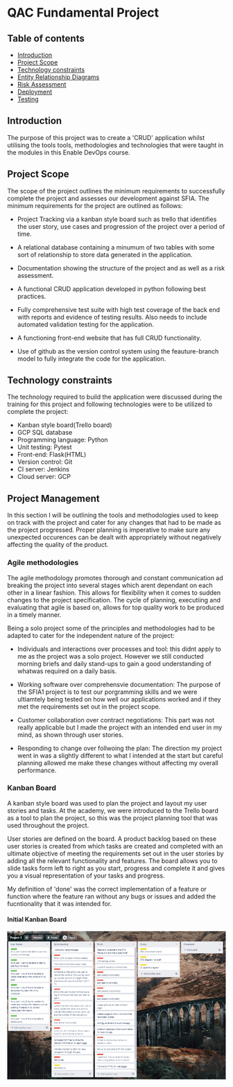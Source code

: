 # QAC Fundamental Project


## Table of contents

* [Introduction](#Introduction)
* [Project Scope](#Project-Scope)
* [Technology constraints](#Technology-constraints)
* [Entity Relationship Diagrams](#Entity-Relationship-Diagrams)
* [Risk Assessment](#Risk-Assessment)
* [Deployment](#Deployment)
* [Testing](#Testing)







## Introduction

The purpose of this project was to create a 'CRUD' application whilst utilising the tools tools, methodologies and technologies that were taught in the modules in this Enable DevOps course.


## Project Scope

The scope of the project outlines the minimum requirements to successfully complete the project and assesses our development against SFIA.
The minimum requirements for the project are outlined as follows:

* Project Tracking via a kanban style board such as trello that identifies the user story, use cases and progression of the project over a period of time.

* A relational database containing a minumum of two tables with some sort of relationship to store data generated in the application. 

* Documentation showing the structure of the project and as well as a risk assessment.

* A functional CRUD application developed in python following best practices.

* Fully comprehensive test suite with high test coverage of the back end with reports and evidence of testing results. Also needs to include automated validation testing for the application.
  
* A functioning front-end website that has full CRUD functionality.

* Use of github as the version control system using the feauture-branch model to fully integrate the code for the application.

## Technology constraints

The technology required to build the application were discussed during the training for this project and following technologies were to
be utilized to complete the project:

* Kanban style board(Trello board)
* GCP SQL database
* Programming language: Python
* Unit testing: Pytest
* Front-end: Flask(HTML)
* Version control: Git
* CI server: Jenkins
* Cloud server: GCP

## Project Management
 In this section I will be outlining the tools and methodologies used to keep on track with the project and cater for any changes that had to be made as the project progressed. Proper planning is imperative to make sure any unexpected occurences can be dealt with appropriately without negatively affecting the quality of the product.

### Agile methodologies
The agile methodology promotes thorough and constant communication ad breaking the project into several stages which arent dependant on each other in a linear fashion. This allows for flexibility when it comes to sudden changes to the project specification. The cycle of planning, executiing and evaluating that agile is based on, allows for top quality work to be produced in a timely manner.

Being a solo project some of the principles and methodologies had to be adapted to cater for the independent nature of the project:

* Individuals and interactions over processes and tool: this didnt apply to me as the project was a solo project. However we still conducted morning briefs and daily stand-ups to gain a good understanding of whatwas required on a daily basis.

* Working software over comprehensvie documentation: The purpose of the SFIA1 project is to test our porgramming skills and we were ultiamtely being tested on how well our applications worked and if they met the requirements set out in the project scope.

* Customer collaboration over contract negotiations: This part was not really applicable but I made the project with an intended end user in my mind, as shown through user stories.

* Responding to change over follwoing the plan: The direction my project went in was a slightly different to what I intended at the start but careful planning allowed me make these changes without affecting my overall performance.

### Kanban Board

A kanban style board was used to plan the project and layout my user stories and tasks. At the academy, we were introduced to the Trello board as a tool to plan the project, so this was the project planning tool that was used throughout the project.  

User stories are defined on the board. A product backlog based on these user stories is created from which tasks are created and completed with an ultimate objective of meeting the requirements set out in the user stories by adding all the relevant functionality and features. The board allows you to slide tasks form left to right as you start, progress and complete it and gives you a visual representation of your tasks and progress.

My definition of 'done' was the correct implementation of a feature or function where the feature ran without any bugs or issues and added the fucntionality that it was intended for.

#### Initial Kanban Board

![Initial Kanban Board](https://github.com/JSidat/flask-project/blob/master/Screenshots/2020-05-21.png)





